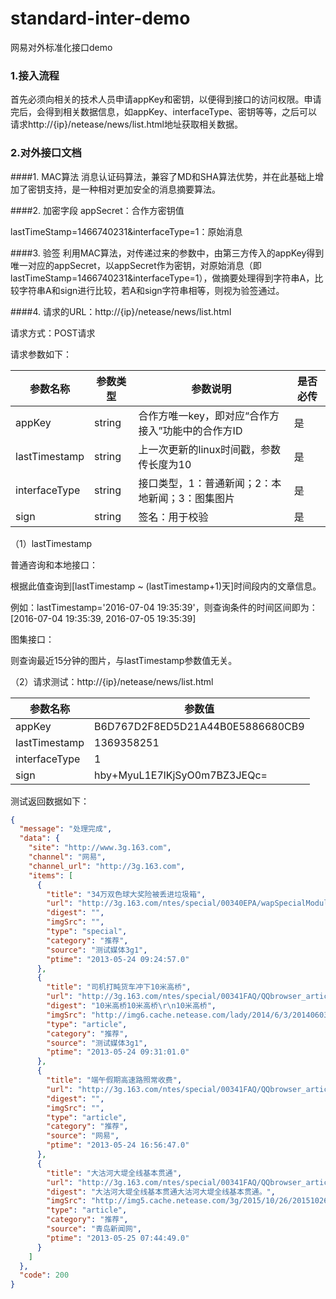 # standard-inter-demo
网易对外标准化接口demo

### 1.接入流程

首先必须向相关的技术人员申请appKey和密钥，以便得到接口的访问权限。申请完后，会得到相关数据信息，如appKey、interfaceType、密钥等等，之后可以请求http://{ip}/netease/news/list.html地址获取相关数据。

### 2.对外接口文档
####1. MAC算法
消息认证码算法，兼容了MD和SHA算法优势，并在此基础上增加了密钥支持，是一种相对更加安全的消息摘要算法。

####2. 加密字段
appSecret：合作方密钥值

lastTimeStamp=1466740231&interfaceType=1：原始消息

####3. 验签
利用MAC算法，对传递过来的参数中，由第三方传入的appKey得到唯一对应的appSecret，以appSecret作为密钥，对原始消息（即lastTimeStamp=1466740231&interfaceType=1），做摘要处理得到字符串A，比较字符串A和sign进行比较，若A和sign字符串相等，则视为验签通过。

####4. 请求的URL：http://{ip}/netease/news/list.html

请求方式：POST请求

请求参数如下：

参数名称| 参数类型 | 参数说明 | 是否必传
---|--- | --- | ---|
appKey | string | 合作方唯一key，即对应“合作方接入”功能中的合作方ID | 是
lastTimestamp | string | 上一次更新的linux时间戳，参数传长度为10 | 是
interfaceType | string | 接口类型，1：普通新闻；2：本地新闻；3：图集图片 | 是
sign | string | 签名：用于校验 | 是

（1）lastTimestamp

普通咨询和本地接口：

根据此值查询到[lastTimestamp ~ (lastTimestamp+1)天]时间段内的文章信息。

例如：lastTimestamp='2016-07-04 19:35:39'，则查询条件的时间区间即为：[2016-07-04 19:35:39, 2016-07-05 19:35:39]

图集接口：

则查询最近15分钟的图片，与lastTimestamp参数值无关。

（2）请求测试：http://{ip}/netease/news/list.html

参数名称| 参数值
---| ---|
appKey	| B6D767D2F8ED5D21A44B0E5886680CB9
lastTimestamp	| 1369358251
interfaceType	| 1
sign	| hby+MyuL1E7lKjSyO0m7BZ3JEQc=


测试返回数据如下：
```json
{
  "message": "处理完成",
  "data": {
    "site": "http://www.3g.163.com",
    "channel": "网易",
    "channel_url": "http://3g.163.com",
    "items": [
      {
        "title": "34万双色球大奖险被丢进垃圾箱",
        "url": "http://3g.163.com/ntes/special/00340EPA/wapSpecialModule.html?qd=yidong?sid=S1447212645197",
        "digest": "",
        "imgSrc": "",
        "type": "special",
        "category": "推荐",
        "source": "测试媒体3g1",
        "ptime": "2013-05-24 09:24:57.0"
      },
      {
        "title": "司机打盹货车冲下10米高桥",
        "url": "http://3g.163.com/ntes/special/00341FAQ/QQbrowser_article.html?qd=yidong&docid=8VKMUH640402001B",
        "digest": "10米高桥10米高桥\r\n10米高桥",
        "imgSrc": "http://img6.cache.netease.com/lady/2014/6/3/201406031036142ae09.jpg",
        "type": "article",
        "category": "推荐",
        "source": "测试媒体3g1",
        "ptime": "2013-05-24 09:31:01.0"
      },
      {
        "title": "端午假期高速路照常收费",
        "url": "http://3g.163.com/ntes/special/00341FAQ/QQbrowser_article.html?qd=yidong&docid=8VLGEOHB0402001B",
        "digest": "",
        "imgSrc": "",
        "type": "article",
        "category": "推荐",
        "source": "网易",
        "ptime": "2013-05-24 16:56:47.0"
      },
      {
        "title": "大沽河大堤全线基本贯通",
        "url": "http://3g.163.com/ntes/special/00341FAQ/QQbrowser_article.html?qd=yidong&docid=8VN38PVV0402001B",
        "digest": "大沽河大堤全线基本贯通大沽河大堤全线基本贯通。",
        "imgSrc": "http://img5.cache.netease.com/3g/2015/10/26/20151026123056c0d46.jpg",
        "type": "article",
        "category": "推荐",
        "source": "青岛新闻网",
        "ptime": "2013-05-25 07:44:49.0"
      }
    ]
  },
  "code": 200
}
```


